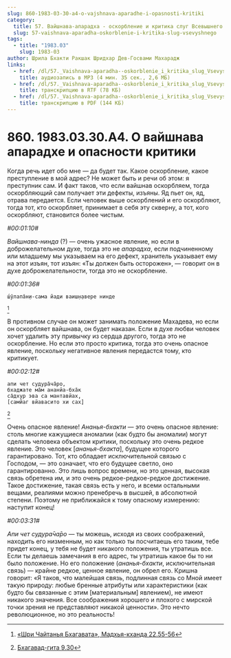 ```yaml
---
slug: 860-1983-03-30-a4-o-vajshnava-aparadhe-i-opasnosti-kritiki
category:
  title: 57. Вайшнава-апарадха - оскорбление и критика слуг Всевышнего
  slug: 57-vaishnava-aparadha-oskorblenie-i-kritika-slug-vsevyshnego
tags:
  - title: "1983.03"
    slug: 1983-03
author: Шрила Бхакти Ракшак Шридхар Дев-Госвами Махарадж
links:
  - href: /dl/57._Vaishnava-aparadha--oskorblenie_i_kritika_slug_Vsevyshnego/860_1983.03.30.A4_SridharMj_O_vayshnava_aparadhe_i_opasnosti_kritiki.mp3
    title: аудиозапись в MP3 (4 мин. 35 сек., 2,6 МБ)
  - href: /dl/57._Vaishnava-aparadha--oskorblenie_i_kritika_slug_Vsevyshnego/860_1983.03.30.A4_SridharMj_O_vayshnava_aparadhe_i_opasnosti_kritiki.rtf
    title: транскрипцию в RTF (78 КБ)
  - href: /dl/57._Vaishnava-aparadha--oskorblenie_i_kritika_slug_Vsevyshnego/860_1983.03.30.A4_SridharMj_O_vayshnava_aparadhe_i_opasnosti_kritiki.pdf
    title: транскрипцию в PDF (144 КБ)
---
```


# 860. 1983.03.30.A4. О вайшнава апарадхе и опасности критики

Когда речь идет обо мне — да будет так. Какое оскорбление, какое преступление в мой адрес? Не может быть и речи об этом: я преступник сам. И факт таков, что если вайшнав оскорбляем, тогда оскорбляющий сам получает эти дефекты, изъяны. Яд пьет он, яд, отрава передается. Если человек выше оскорблений и его оскорбляют, тогда тот, кто оскорбляет, принимает в себя эту скверну, а тот, кого оскорбляют, становится более чистым.

*#00:01:10#*

*Вайшнава-нинда* (?) — очень ужасное явление, но если в доброжелательном духе, тогда это не *апарадха*, если подчиненному или младшему мы указываем на его дефект, хранитель указывает ему на этот изъян, тот изъян: «Ты должен быть осторожен», — говорит он в духе доброжелательности, тогда это не оскорбление.

*#00:01:36#*

    ш́ӯлапа̄н̣и-сама йади ваиш̣н̣авере нинде
[^_ftn1]

В противном случае он может занимать положение Махадева, но если он оскорбляет вайшнава, он будет наказан. Если в духе любви человек хочет удалить эту привычку из сердца другого, тогда это не оскорбление. Но если это просто критика, тогда это очень опасное явление, поскольку негативное явления передастся тому, кто критикует.

*#00:02:12#*

    апи чет судура̄ча̄ро,
    бхаджате ма̄м ананйа-бха̄к
    са̄дхур эва са мантавйах̣,
    [самйаг вйавасито хи сах̣]
[^_ftn2]

Очень опасное явление! *Ананья-бхакти* — это очень опасное явление: столь многие кажущиеся аномалии (как будто бы аномалии) могут сделать человека объектом критики, поскольку это очень редкое явление. Это человек [*ананья-бхакта*], будущее которого гарантировано. Тот, кто обладает исключительной связью с Господом, — это означает, что его будущее светло, оно гарантированно. Это лишь вопрос времени, но это ценная, высокая связь обретена им, и это очень редкое-редкое-редкое достижение. Такое достижение, такая связь есть у него, и всеми остальными вещами, реалиями можно пренебречь в высшей, в абсолютной степени. Поэтому не приближайся к тому опасному измерению: наступит конец!

*#00:03:31#*

*Апи чет судура̄ча̄ро* — ты можешь, исходя из своих соображений, находить его низменным, но как только ты посчитаешь его таким, тебе придет конец, у тебя не будет никакого положения, ты утратишь все. Если ты делаешь замечания в его адрес, ты утратишь какое бы то ни было положение. Но его положение (*ананья-бхакти*, исключительная связь) — крайне редкое, ценное явление, он обрел его. Кришна говорит: «Я таков, что малейшая связь, подлинная связь со Мной имеет такую природу: любые бренные атрибуты или характеристики (как будто бы связанные с этим [материальным] явлением), не имеют никакого значения. Все соображения хорошего и плохого с мирской точки зрения не представляют никакой ценности». Это нечто революционное, но это реальность!



[^_ftn1]: [«Шри Чайтанья Бхагавата», Мадхья-кханда 22.55-56](../notes/shri-chajtanya-bhagavata-madhya-khanda/shri-chajtanya-bhagavata-madhya-khanda-22-55-56.md)

[^_ftn2]: [Бхагавад-гита 9.30](../notes/bhagavad-gita/bhagavad-gita-9-30.md)
